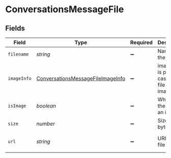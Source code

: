# ConversationsMessageFile


## Fields

| Field                                                                                         | Type                                                                                          | Required                                                                                      | Description                                                                                   | Example                                                                                       |
| --------------------------------------------------------------------------------------------- | --------------------------------------------------------------------------------------------- | --------------------------------------------------------------------------------------------- | --------------------------------------------------------------------------------------------- | --------------------------------------------------------------------------------------------- |
| `filename`                                                                                    | *string*                                                                                      | :heavy_minus_sign:                                                                            | Name of the file                                                                              | conversations.png                                                                             |
| `imageInfo`                                                                                   | [ConversationsMessageFileImageInfo](../../models/shared/conversationsmessagefileimageinfo.md) | :heavy_minus_sign:                                                                            | image info is passed in case the file is an image                                             |                                                                                               |
| `isImage`                                                                                     | *boolean*                                                                                     | :heavy_minus_sign:                                                                            | Whether the file is an image                                                                  | true                                                                                          |
| `size`                                                                                        | *number*                                                                                      | :heavy_minus_sign:                                                                            | Size in bytes                                                                                 | 15538                                                                                         |
| `url`                                                                                         | *string*                                                                                      | :heavy_minus_sign:                                                                            | URL of the file                                                                               | https://ucarecdn.com/cee5c10c-8302-45c1-b1fb-43860ca941a9/                                    |